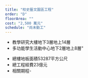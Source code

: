 ```yaml
---
title: "校史藝文園區工程"
order: "D"
floorArea: ""
cost: "2,500 萬元"
schedule: "尚未動工"
---
```


<div>
  <ul>
    <li>教學研究大樓地下3層地上14層</li>
    <li>多功能學生活動中心地下2層地上8層"</li>
  </ul>
</div>

<div>
  <ul>
    <li><span>總樓地板面積</span><span>53287平方公尺</span></li>
    <li><span>總工程經費</span><span>23億元</span></li>
    <li><span>相關期程</span><span>-</span></li>
  </ul>
</div>
